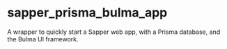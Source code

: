 # sapper_prisma_bulma_app
A wrapper to quickly start a Sapper web app, with a Prisma database, and the Bulma UI framework.
